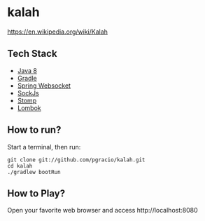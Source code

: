 kalah
==============
https://en.wikipedia.org/wiki/Kalah

Tech Stack
--------------
* [Java 8](http://www.oracle.com/technetwork/java/javase/overview/java8-2100321.html)
* [Gradle](http://gradle.org/)
* [Spring Websocket ](https://spring.io/guides/gs/messaging-stomp-websocket/)
* [SockJs](https://github.com/sockjs/sockjs-client)
* [Stomp](http://stomp.github.io/)
* [Lombok](http://jnb.ociweb.com/jnb/jnbJan2010.html)


How to run?
--------------

Start a terminal, then run:

```
git clone git://github.com/pgracio/kalah.git
cd kalah
./gradlew bootRun
```

How to Play?
--------------
Open your favorite web browser and access http://localhost:8080 